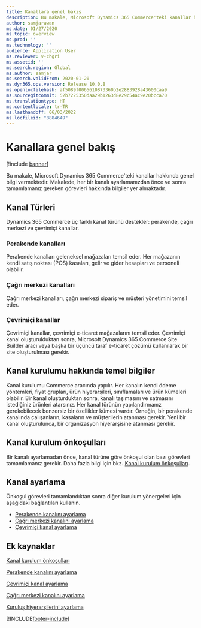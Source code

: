 ```yaml
---
title: Kanallara genel bakış
description: Bu makale, Microsoft Dynamics 365 Commerce'teki kanallar hakkında genel bilgi vermektedir.
author: samjarawan
ms.date: 01/27/2020
ms.topic: overview
ms.prod: ''
ms.technology: ''
audience: Application User
ms.reviewer: v-chgri
ms.assetid: ''
ms.search.region: Global
ms.author: samjar
ms.search.validFrom: 2020-01-20
ms.dyn365.ops.version: Release 10.0.8
ms.openlocfilehash: af5089f0065610873360b2e2883928a43600caa9
ms.sourcegitcommit: 52b7225350daa29b1263d8e29c54ac9e20bcca70
ms.translationtype: HT
ms.contentlocale: tr-TR
ms.lasthandoff: 06/03/2022
ms.locfileid: "8884649"
---
```

# <a name="channels-overview"></a>Kanallara genel bakış


[!include [banner](includes/banner.md)]

Bu makale, Microsoft Dynamics 365 Commerce'teki kanallar hakkında genel bilgi vermektedir. Makalede, her bir kanalı ayarlamanızdan önce ve sonra tamamlamanız gereken görevleri hakkında bilgiler yer almaktadır.

## <a name="types-of-channels"></a>Kanal Türleri

Dynamics 365 Commerce üç farklı kanal türünü destekler: perakende, çağrı merkezi ve çevrimiçi kanallar.

### <a name="retail-channels"></a>Perakende kanalları

Perakende kanalları geleneksel mağazaları temsil eder. Her mağazanın kendi satış noktası (POS) kasaları, gelir ve gider hesapları ve personeli olabilir. 

### <a name="call-center-channels"></a>Çağrı merkezi kanalları

Çağrı merkezi kanalları, çağrı merkezi sipariş ve müşteri yönetimini temsil eder.

### <a name="online-channels"></a>Çevrimiçi kanallar

Çevrimiçi kanallar, çevrimiçi e-ticaret mağazalarını temsil eder. Çevrimiçi kanal oluşturulduktan sonra, Microsoft Dynamics 365 Commerce Site Builder aracı veya başka bir üçüncü taraf e-ticaret çözümü kullanılarak bir site oluşturulması gerekir.

## <a name="channel-setup-basics"></a>Kanal kurulumu hakkında temel bilgiler

Kanal kurulumu Commerce aracında yapılır. Her kanalın kendi ödeme yöntemleri, fiyat grupları, ürün hiyerarşileri, sınıflamaları ve ürün kümeleri olabilir. Bir kanal oluşturduktan sonra, kanalı taşımasını ve satmasını istediğiniz ürünleri atarsınız. Her kanal türünün yapılandırmanız gerekebilecek benzersiz bir özellikler kümesi vardır. Örneğin, bir perakende kanalında çalışanların, kasaların ve müşterilerin atanması gerekir. Yeni bir kanal oluşturulunca, bir organizasyon hiyerarşisine atanması gerekir.

## <a name="channel-setup-prerequisites"></a>Kanal kurulum önkoşulları

Bir kanalı ayarlamadan önce, kanal türüne göre önkoşul olan bazı görevleri tamamlamanız gerekir. Daha fazla bilgi için bkz. [Kanal kurulum önkoşulları](channels-prerequisites.md).

## <a name="set-up-a-channel"></a>Kanal ayarlama

Önkoşul görevleri tamamlandıktan sonra diğer kurulum yönergeleri için aşağıdaki bağlantıları kullanın.

- [Perakende kanalını ayarlama](channel-setup-retail.md)
- [Çağrı merkezi kanalını ayarlama](channel-setup-callcenter.md)
- [Çevrimiçi kanal ayarlama](channel-setup-online.md)

<!--
## Post-channel configuration

After you create a channel, you may need to complete some of the below tasks:

- [Add channel to an organizational hierarchy](add-channel-org-hierarchy.md)
- Set up fulfillment groups. (LINK TBD)
- Configure the POS registers for the store. (LINK TBD)
- Assign product assortments to the store. (LINK TBD)
- Process assortments to generate the list of products that are included in the assortment and to make the products available in the retail store. (LINK TBD)
- Send data such as number sequences, hardware profiles, and POS screen layouts to the Retail POS registers.(LINK TBD)
- Publish the retail store to send store data to Retail POS. (LINK TBD)
- Run the jobs to send the store data to Retail POS. (LINK TBD)
-->

## <a name="additional-resources"></a>Ek kaynaklar

[Kanal kurulum önkoşulları](channels-prerequisites.md)

[Perakende kanalını ayarlama](channel-setup-retail.md)
    
[Çevrimiçi kanal ayarlama](channel-setup-online.md)

[Çağrı merkezi kanalını ayarlama](channel-setup-callcenter.md)

[Kuruluş hiyerarşilerini ayarlama](channels-org-hierarchies.md)


[!INCLUDE[footer-include](../includes/footer-banner.md)]